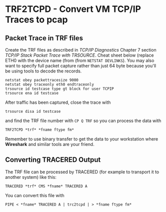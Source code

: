 # TRF2TCPD - Convert VM TCP/IP Traces to pcap

## Packet Trace in TRF files
Create the TRF files as described in *TCP/IP Diagnostics*
Chapter 7 section *TCP/IP Stack Packet Trace with TRSOURCE*.
Cheat sheet below (replace ETH0 with the device name (from
(from ```NETSTAT DEVLINKS```). You may also want to specify
full packet capture rather than just 64 byte because you'll
be using tools to decode the records.
```
netstat obey packettracesize 9000
netstat obey traceonly eth0 endtraceonly
trsource id testcase type gt block for user TCPIP
trsource ena id testcase
```
After traffic has been captured, close the trace with
```
trsource disa id testcase
```
and find the TRF file number with ```CP Q TRF``` so you can
process the data with
```
TRF2TCPD *trf* *fname ftype fm*
```
Remember to use binary transfer to get the data to your
workstation where **Wireshark** and similar tools are your
friend.

## Converting TRACERED Output
The TRF file can be processed by TRACERED (for example
to transport it to another system) like this:
```
TRACERED *trf* CMS *fname* TRACERED A
```
You can convert this file with
```
PIPE < *fname* TRACERED A | trc2tcpd | > *fname ftype fm*
```
